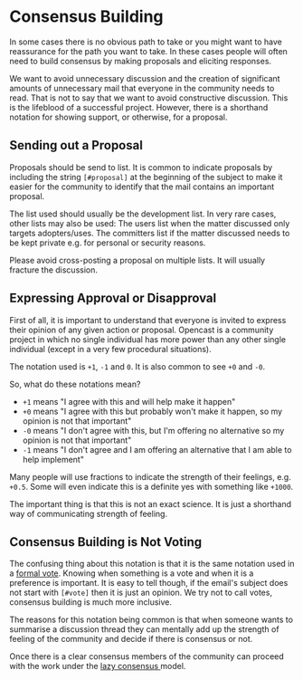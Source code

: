 Consensus Building
==================

In some cases there is no obvious path to take or you might want to have reassurance for the path you want to take.
In these cases people will often need to build consensus by making proposals and eliciting responses.

We want to avoid unnecessary discussion and the creation of significant amounts of unnecessary mail that everyone in the
community needs to read. That is not to say that we want to avoid constructive discussion. This is the lifeblood of a
successful project. However, there is a shorthand notation for showing support, or otherwise, for a proposal.

Sending out a Proposal
----------------------

Proposals should be send to list. It is common to indicate proposals by including the
string `[#proposal]` at the beginning of the subject to make it easier for the community to identify that the mail
contains an important proposal.

The list used should usually be the development list. In very rare cases, other lists may also be used: The users list
when the matter discussed only targets adopters/uses. The committers list if the matter discussed needs to be kept
private e.g. for personal or security reasons.

Please avoid cross-posting a proposal on multiple lists. It will usually fracture the discussion.

Expressing Approval or Disapproval
----------------------------------

First of all, it is important to understand that everyone is invited to express their opinion of any given action or
proposal. Opencast is a community project in which no single individual has more power than any other single individual
(except in a very few procedural situations).

The notation used is `+1`, `-1` and `0`. It is also common to see `+0` and `-0`.

So, what do these notations mean?

- `+1` means "I agree with this and will help make it happen"
- `+0` means "I agree with this but probably won't make it happen, so my opinion is not that important"
- `-0` means "I don't agree with this, but I'm offering no alternative so my opinion is not that important"
- `-1` means "I don't agree and I am offering an alternative that I am able to help implement"

Many people will use fractions to indicate the strength of their feelings, e.g. `+0.5`. Some will even indicate this is
a definite yes with something like `+1000`.

The important thing is that this is not an exact science. It is just a shorthand way of communicating strength of
feeling.

Consensus Building is Not Voting
--------------------------------

The confusing thing about this notation is that it is the same notation used in a [formal vote](voting.md). Knowing when
something is a vote and when it is a preference is important. It is easy to tell though, if the email's subject does not
start with `[#vote]` then it is just an opinion. We try not to call votes, consensus building is much more inclusive.

The reasons for this notation being common is that when someone wants to summarise a discussion thread they can mentally
add up the strength of feeling of the community and decide if there is consensus or not.

Once there is a clear consensus members of the community can proceed with the work under the [lazy consensus
](lazy-consensus.md) model.
